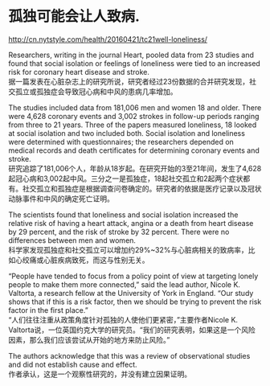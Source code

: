 # 孤独可能会让人致病.

http://cn.nytstyle.com/health/20160421/tc21well-loneliness/

Researchers, writing in the journal Heart, pooled data from 23 studies and found that social isolation or feelings of loneliness were tied to an increased risk for coronary heart disease and stroke.  
据一篇发表在心脏杂志上的研究所说，研究者经过23份数据的合并研究发现，社交孤立或孤独症会导致冠心病和中风的患病几率增加。

The studies included data from 181,006 men and women 18 and older. There were 4,628 coronary events and 3,002 strokes in follow-up periods ranging from three to 21 years. Three of the papers measured loneliness, 18 looked at social isolation and two included both. Social isolation and loneliness were determined with questionnaires; the researchers depended on medical records and death certificates for determining coronary events and stroke.  
研究追踪了181,006个人，年龄从18岁起。在研究开始的3至21年间，发生了4,628起冠心病和3,002起中风。三分之一是孤独症，18起社交孤立和2起两个症状都有。社交孤立和孤独症是根据调查问卷确定的。研究者的依据是医疗记录以及冠状动脉事件和中风的确定死亡证明。

The scientists found that loneliness and social isolation increased the relative risk of having a heart attack, angina or a death from heart disease by 29 percent, and the risk of stroke by 32 percent. There were no differences between men and women.  
科学家发现孤独症和社交孤立可以增加约29%~32%与心脏病相关的致病率，比如心绞痛或心脏疾病致死，而这与性别无关。

“People have tended to focus from a policy point of view at targeting lonely people to make them more connected,” said the lead author, Nicole K. Valtorta, a research fellow at the University of York in England. “Our study shows that if this is a risk factor, then we should be trying to prevent the risk factor in the first place.”  
“人们往往注重从政策角度针对孤独的人使他们更紧密，”主要作者Nicole K. Valtorta说，一位英国约克大学的研究员。“我们的研究表明，如果这是一个风险因素，那么我们应该尝试从开始的地方来防止风险。”

The authors acknowledge that this was a review of observational studies and did not establish cause and effect.  
作者承认，这是一个观察性研究的，并没有建立因果证明。

